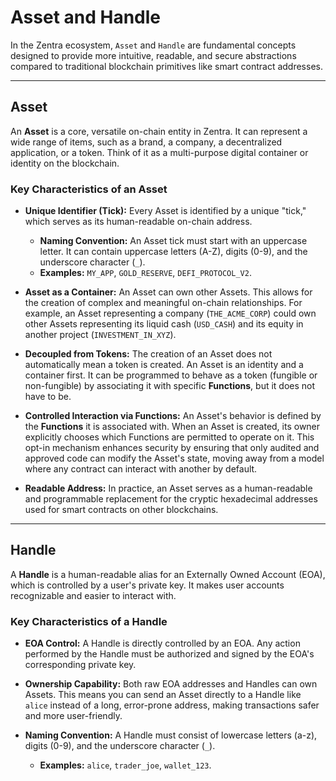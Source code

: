 # Asset and Handle

In the Zentra ecosystem, `Asset` and `Handle` are fundamental concepts designed to provide more intuitive, readable, and secure abstractions compared to traditional blockchain primitives like smart contract addresses.

---

## Asset

An **Asset** is a core, versatile on-chain entity in Zentra. It can represent a wide range of items, such as a brand, a company, a decentralized application, or a token. Think of it as a multi-purpose digital container or identity on the blockchain.

### Key Characteristics of an Asset

*   **Unique Identifier (Tick):** Every Asset is identified by a unique "tick," which serves as its human-readable on-chain address.
    *   **Naming Convention:** An Asset tick must start with an uppercase letter. It can contain uppercase letters (A-Z), digits (0-9), and the underscore character (`_`).
    *   **Examples:** `MY_APP`, `GOLD_RESERVE`, `DEFI_PROTOCOL_V2`.

*   **Asset as a Container:** An Asset can own other Assets. This allows for the creation of complex and meaningful on-chain relationships. For example, an Asset representing a company (`THE_ACME_CORP`) could own other Assets representing its liquid cash (`USD_CASH`) and its equity in another project (`INVESTMENT_IN_XYZ`).

*   **Decoupled from Tokens:** The creation of an Asset does not automatically mean a token is created. An Asset is an identity and a container first. It can be programmed to behave as a token (fungible or non-fungible) by associating it with specific **Functions**, but it does not have to be.

*   **Controlled Interaction via Functions:** An Asset's behavior is defined by the **Functions** it is associated with. When an Asset is created, its owner explicitly chooses which Functions are permitted to operate on it. This opt-in mechanism enhances security by ensuring that only audited and approved code can modify the Asset's state, moving away from a model where any contract can interact with another by default.

*   **Readable Address:** In practice, an Asset serves as a human-readable and programmable replacement for the cryptic hexadecimal addresses used for smart contracts on other blockchains.

---

## Handle

A **Handle** is a human-readable alias for an Externally Owned Account (EOA), which is controlled by a user's private key. It makes user accounts recognizable and easier to interact with.

### Key Characteristics of a Handle

*   **EOA Control:** A Handle is directly controlled by an EOA. Any action performed by the Handle must be authorized and signed by the EOA's corresponding private key.

*   **Ownership Capability:** Both raw EOA addresses and Handles can own Assets. This means you can send an Asset directly to a Handle like `alice` instead of a long, error-prone address, making transactions safer and more user-friendly.

*   **Naming Convention:** A Handle must consist of lowercase letters (a-z), digits (0-9), and the underscore character (`_`).
    *   **Examples:** `alice`, `trader_joe`, `wallet_123`.


